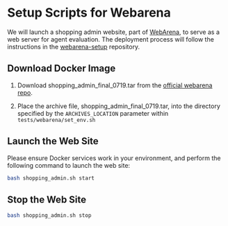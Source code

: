 # Setup Scripts for Webarena

We will launch a shopping admin website, part of [WebArena](https://github.com/web-arena-x/webarena), to serve as a web server for agent evaluation. The deployment process will follow the instructions in the [webarena-setup](https://github.com/gasse/webarena-setup) repository.

## Download Docker Image

1. Download shopping_admin_final_0719.tar from the [official webarena repo](https://github.com/web-arena-x/webarena/tree/main/environment_docker).

2. Place the archive file, shopping_admin_final_0719.tar, into the directory specified by the `ARCHIVES_LOCATION` parameter within `tests/webarena/set_env.sh`

## Launch the Web Site

Please ensure Docker services work in your environment, and perform the following command to launch the web site:

```bash
bash shopping_admin.sh start
```

## Stop the Web Site

```bash
bash shopping_admin.sh stop
```

